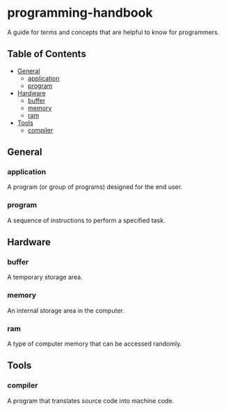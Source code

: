 # programming-handbook

A guide for terms and concepts that are helpful to know for programmers.

## Table of Contents
- [General](#general)
  - [application](#application)
  - [program](#program)
- [Hardware](#hardware)
  - [buffer](#buffer)
  - [memory](#memory)
  - [ram](#ram)
- [Tools](#tools)
  - [compiler](#compiler)

## General

### application
A program (or group of programs) designed for the end user.

### program
A sequence of instructions to perform a specified task.

## Hardware

### buffer
A temporary storage area.

### memory
An internal storage area in the computer.

### ram
A type of computer memory that can be accessed randomly.

## Tools

### compiler
A program that translates source code into machine code.
